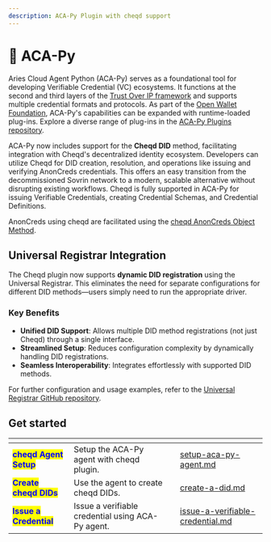 ```yaml
---
description: ACA-Py Plugin with cheqd support
---
```


# 🍊 ACA-Py

Aries Cloud Agent Python (ACA-Py) serves as a foundational tool for developing Verifiable Credential (VC) ecosystems. It functions at the second and third layers of the [Trust Over IP framework](https://trustoverip.org/wp-content/uploads/2020/05/toip_050520_primer.pdf) and supports multiple credential formats and protocols. As part of the [Open Wallet Foundation](https://openwallet.foundation/), ACA-Py's capabilities can be expanded with runtime-loaded plug-ins. Explore a diverse range of plug-ins in the [ACA-Py Plugins repository](https://plugins.aca-py.org/latest/).

ACA-Py now includes support for the **Cheqd DID** method, facilitating integration with Cheqd's decentralized identity ecosystem. Developers can utilize Cheqd for DID creation, resolution, and operations like issuing and verifying AnonCreds credentials. This offers an easy transition from the decommissioned Sovrin network to a modern, scalable alternative without disrupting existing workflows. Cheqd is fully supported in ACA-Py for issuing Verifiable Credentials, creating Credential Schemas, and Credential Definitions.

AnonCreds using cheqd are facilitated using the [cheqd AnonCreds Object Method](https://docs.cheqd.io/product/advanced/anoncreds).

## **Universal Registrar Integration**

The Cheqd plugin now supports **dynamic DID registration** using the Universal Registrar. This eliminates the need for separate configurations for different DID methods—users simply need to run the appropriate driver.

### **Key Benefits**

* **Unified DID Support**: Allows multiple DID method registrations (not just Cheqd) through a single interface.
* **Streamlined Setup**: Reduces configuration complexity by dynamically handling DID registrations.
* **Seamless Interoperability**: Integrates effortlessly with supported DID methods.

For further configuration and usage examples, refer to the [Universal Registrar GitHub repository](https://github.com/decentralized-identity/universal-registrar).

## Get started <a href="#get-started" id="get-started"></a>

<table data-view="cards"><thead><tr><th></th><th></th><th></th><th data-hidden data-card-target data-type="content-ref"></th></tr></thead><tbody><tr><td><mark style="color:blue;"><strong>cheqd Agent Setup</strong></mark></td><td>Setup the ACA-Py agent with cheqd plugin.</td><td></td><td><a href="setup-aca-py-agent.md">setup-aca-py-agent.md</a></td></tr><tr><td><mark style="color:blue;"><strong>Create cheqd DIDs</strong></mark></td><td>Use the agent to create cheqd DIDs.</td><td></td><td><a href="decentralized-identifiers-dids/create-a-did.md">create-a-did.md</a></td></tr><tr><td><mark style="color:blue;"><strong>Issue a Credential</strong></mark></td><td>Issue a verifiable credential using ACA-Py agent.</td><td></td><td><a href="verifiable-credentials-and-presentations/issue-a-verifiable-credential.md">issue-a-verifiable-credential.md</a></td></tr></tbody></table>
